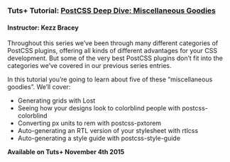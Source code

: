 ### Tuts+ Tutorial: [PostCSS Deep Dive: Miscellaneous Goodies](http://webdesign.tutsplus.com/tutorials/postcss-deep-dive-miscellaneous-goodies--cms-24603)
#### Instructor: Kezz Bracey

Throughout this series we’ve been through many different categories of PostCSS plugins, offering all kinds of different advantages for your CSS development. But some of the very best PostCSS plugins don’t fit into the categories we’ve covered in our previous series entries.

In this tutorial you’re going to learn about five of these “miscellaneous goodies”. We’ll cover:

- Generating grids with Lost
- Seeing how your designs look to colorblind people with postcss-colorblind
- Converting px units to rem with postcss-pxtorem
- Auto-generating an RTL version of your stylesheet with rtlcss
- Auto-generating a style guide with postcss-style-guide

**Available on Tuts+ November 4th 2015**
